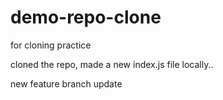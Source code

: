 # demo-repo-clone
for cloning practice

cloned the repo, made a new index.js file locally..

new feature branch update
